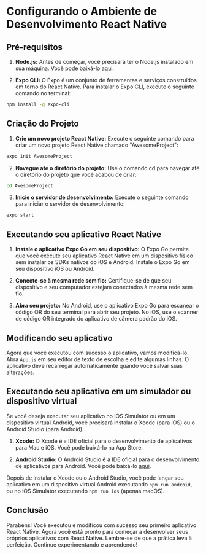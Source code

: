 # Configurando o Ambiente de Desenvolvimento React Native

## Pré-requisitos

1. **Node.js:** Antes de começar, você precisará ter o Node.js instalado em sua máquina. Você pode baixá-lo [aqui](https://nodejs.org/en/download/).

2. **Expo CLI:** O Expo é um conjunto de ferramentas e serviços construídos em torno do React Native. Para instalar o Expo CLI, execute o seguinte comando no terminal:

```bash
npm install -g expo-cli
```
## Criação do Projeto

1. **Crie um novo projeto React Native:** Execute o seguinte comando para criar um novo projeto React Native chamado "AwesomeProject":

```bash
expo init AwesomeProject
```
2. **Navegue até o diretório do projeto:** Use o comando cd para navegar até o diretório do projeto que você acabou de criar:

```bash
cd AwesomeProject
```
3. **Inicie o servidor de desenvolvimento:** Execute o seguinte comando para iniciar o servidor de desenvolvimento:

```bash
expo start
```

## Executando seu aplicativo React Native

1. **Instale o aplicativo Expo Go em seu dispositivo:** O Expo Go permite que você execute seu aplicativo React Native em um dispositivo físico sem instalar os SDKs nativos do iOS e Android. Instale o Expo Go em seu dispositivo iOS ou Android.

2. **Conecte-se à mesma rede sem fio:** Certifique-se de que seu dispositivo e seu computador estejam conectados à mesma rede sem fio.

3. **Abra seu projeto:** No Android, use o aplicativo Expo Go para escanear o código QR do seu terminal para abrir seu projeto. No iOS, use o scanner de código QR integrado do aplicativo de câmera padrão do iOS.

## Modificando seu aplicativo

Agora que você executou com sucesso o aplicativo, vamos modificá-lo. Abra `App.js` em seu editor de texto de escolha e edite algumas linhas. O aplicativo deve recarregar automaticamente quando você salvar suas alterações.

## Executando seu aplicativo em um simulador ou dispositivo virtual

Se você deseja executar seu aplicativo no iOS Simulator ou em um dispositivo virtual Android, você precisará instalar o Xcode (para iOS) ou o Android Studio (para Android).

1. **Xcode:** O Xcode é a IDE oficial para o desenvolvimento de aplicativos para Mac e iOS. Você pode baixá-lo na App Store.

2. **Android Studio:** O Android Studio é a IDE oficial para o desenvolvimento de aplicativos para Android. Você pode baixá-lo [aqui](https://developer.android.com/studio).

Depois de instalar o Xcode ou o Android Studio, você pode lançar seu aplicativo em um dispositivo virtual Android executando `npm run android`, ou no iOS Simulator executando `npm run ios` (apenas macOS).

## Conclusão

Parabéns! Você executou e modificou com sucesso seu primeiro aplicativo React Native. Agora você está pronto para começar a desenvolver seus próprios aplicativos com React Native. Lembre-se de que a prática leva à perfeição. Continue experimentando e aprendendo!
